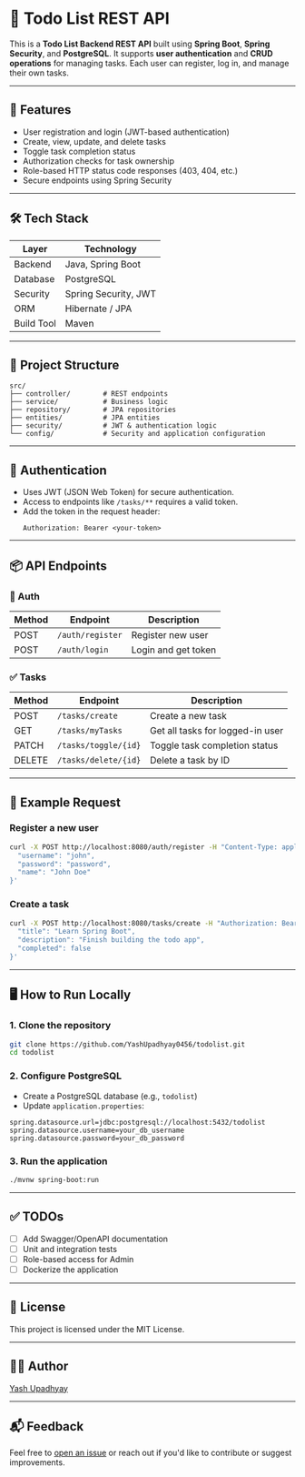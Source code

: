 # 📝 Todo List REST API

This is a **Todo List Backend REST API** built using **Spring Boot**, **Spring Security**, and **PostgreSQL**. It supports **user authentication** and **CRUD operations** for managing tasks. Each user can register, log in, and manage their own tasks.

---

## 🚀 Features

- User registration and login (JWT-based authentication)
- Create, view, update, and delete tasks
- Toggle task completion status
- Authorization checks for task ownership
- Role-based HTTP status code responses (403, 404, etc.)
- Secure endpoints using Spring Security

---

## 🛠️ Tech Stack

| Layer        | Technology                  |
|--------------|-----------------------------|
| Backend      | Java, Spring Boot           |
| Database     | PostgreSQL                  |
| Security     | Spring Security, JWT        |
| ORM          | Hibernate / JPA             |
| Build Tool   | Maven                       |

---

## 📂 Project Structure

```
src/
├── controller/        # REST endpoints
├── service/           # Business logic
├── repository/        # JPA repositories
├── entities/          # JPA entities
├── security/          # JWT & authentication logic
└── config/            # Security and application configuration
```

---

## 🔐 Authentication

- Uses JWT (JSON Web Token) for secure authentication.
- Access to endpoints like `/tasks/**` requires a valid token.
- Add the token in the request header:  
  ```
  Authorization: Bearer <your-token>
  ```

---

## 📦 API Endpoints

### 🔑 Auth

| Method | Endpoint       | Description         |
|--------|----------------|---------------------|
| POST   | `/auth/register` | Register new user  |
| POST   | `/auth/login`    | Login and get token|

### ✅ Tasks

| Method | Endpoint             | Description                     |
|--------|----------------------|---------------------------------|
| POST   | `/tasks/create`      | Create a new task               |
| GET    | `/tasks/myTasks`     | Get all tasks for logged-in user|
| PATCH  | `/tasks/toggle/{id}` | Toggle task completion status   |
| DELETE | `/tasks/delete/{id}` | Delete a task by ID             |

---

## 🧪 Example Request

### Register a new user
```bash
curl -X POST http://localhost:8080/auth/register -H "Content-Type: application/json" -d '{
  "username": "john",
  "password": "password",
  "name": "John Doe"
}'
```

### Create a task
```bash
curl -X POST http://localhost:8080/tasks/create -H "Authorization: Bearer <token>" -H "Content-Type: application/json" -d '{
  "title": "Learn Spring Boot",
  "description": "Finish building the todo app",
  "completed": false
}'
```

---

## 🖥️ How to Run Locally

### 1. Clone the repository
```bash
git clone https://github.com/YashUpadhyay0456/todolist.git
cd todolist
```

### 2. Configure PostgreSQL

- Create a PostgreSQL database (e.g., `todolist`)
- Update `application.properties`:
```properties
spring.datasource.url=jdbc:postgresql://localhost:5432/todolist
spring.datasource.username=your_db_username
spring.datasource.password=your_db_password
```

### 3. Run the application
```bash
./mvnw spring-boot:run
```

---

## ✅ TODOs

- [ ] Add Swagger/OpenAPI documentation
- [ ] Unit and integration tests
- [ ] Role-based access for Admin
- [ ] Dockerize the application

---

## 📄 License

This project is licensed under the MIT License.

---

## 🙋‍♂️ Author

[Yash Upadhyay](https://github.com/YashUpadhyay0456)

---

## 📬 Feedback

Feel free to [open an issue](https://github.com/YashUpadhyay0456/todolist/issues) or reach out if you'd like to contribute or suggest improvements.
